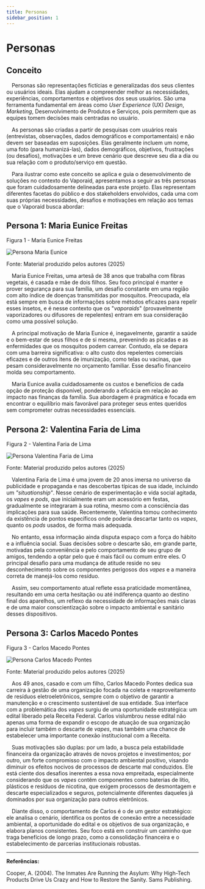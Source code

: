 ```yaml
---
title: Personas
sidebar_position: 1
---
```


# Personas

## Conceito

&emsp;Personas são representações fictícias e generalizadas dos seus clientes ou usuários ideais. Elas ajudam a compreender melhor as necessidades, experiências, comportamentos e objetivos dos seus usuários. São uma ferramenta fundamental em áreas como _User Experience_ (UX) _Design_, _Marketing_, Desenvolvimento de Produtos e Serviços, pois permitem que as equipes tomem decisões mais centradas no usuário.

&emsp;As personas são criadas a partir de pesquisas com usuários reais (entrevistas, observações, dados demográficos e comportamentais) e não devem ser baseadas em suposições. Elas geralmente incluem um nome, uma foto (para humanizá-las), dados demográficos, objetivos, frustrações (ou desafios), motivações e um breve cenário que descreve seu dia a dia ou sua relação com o produto/serviço em questão.

&emsp;Para ilustrar como este conceito se aplica e guia o desenvolvimento de soluções no contexto do Vaporaid, apresentamos a seguir as três personas que foram cuidadosamente delineadas para este projeto. Elas representam diferentes facetas do público e dos stakeholders envolvidos, cada uma com suas próprias necessidades, desafios e motivações em relação aos temas que o Vaporaid busca abordar:

## Persona 1: Maria Eunice Freitas

<p style={{textAlign: 'center'}}>Figura 1 - Maria Eunice Freitas</p>
<div style={{margin: 25}}>
    <div style={{textAlign: 'center'}}>
        <img src={require("../../static/img/persona-maria.png").default} style={{width: 800}} alt="Persona Maria Eunice" />
        <br />
    </div>
</div>
<p style={{textAlign: 'center'}}>Fonte:  Material produzido pelos autores (2025)</p>

&emsp;Maria Eunice Freitas, uma artesã de 38 anos que trabalha com fibras vegetais, é casada e mãe de dois filhos. Seu foco principal é manter e prover segurança para sua família, um desafio constante em uma região com alto índice de doenças transmitidas por mosquitos. Preocupada, ela está sempre em busca de informações sobre métodos eficazes para repelir esses insetos, e é nesse contexto que os "_vaporaids_" (provavelmente vaporizadores ou difusores de repelentes) entram em sua consideração como uma possível solução. 

&emsp;A principal motivação de Maria Eunice é, inegavelmente, garantir a saúde e o bem-estar de seus filhos e de si mesma, prevenindo as picadas e as enfermidades que os mosquitos podem carrear. Contudo, ela se depara com uma barreira significativa: o alto custo dos repelentes comerciais eficazes e de outros itens de imunização, como telas ou vacinas, que pesam consideravelmente no orçamento familiar. Esse desafio financeiro molda seu comportamento. 

&emsp;Maria Eunice avalia cuidadosamente os custos e benefícios de cada opção de proteção disponível, ponderando a eficácia em relação ao impacto nas finanças da família. Sua abordagem é pragmática e focada em encontrar o equilíbrio mais favorável para proteger seus entes queridos sem comprometer outras necessidades essenciais.

## Persona 2: Valentina Faria de Lima

<p style={{textAlign: 'center'}}>Figura 2 - Valentina Faria de Lima</p>
<div style={{margin: 25}}>
    <div style={{textAlign: 'center'}}>
        <img src={require("../../static/img/persona-valentina.png").default} style={{width: 800}} alt="Persona Valentina Faria de Lima" />
        <br />
    </div>
</div>
<p style={{textAlign: 'center'}}>Fonte:  Material produzido pelos autores (2025)</p>

&emsp;Valentina Faria de Lima é uma jovem de 20 anos imersa no universo da publicidade e propaganda e nas descobertas típicas de sua idade, incluindo um _"situationship"_. Nesse cenário de experimentação e vida social agitada, os _vapes_ e _pods_, que inicialmente eram um acessório em festas, gradualmente se integraram à sua rotina, mesmo com a consciência das implicações para sua saúde. Recentemente, Valentina tomou conhecimento da existência de pontos específicos onde poderia descartar tanto os _vapes_, quanto os _pods_ usados, de forma mais adequada. 

&emsp;No entanto, essa informação ainda disputa espaço com a força do hábito e a influência social. Suas decisões sobre o descarte são, em grande parte, motivadas pela conveniência e pelo comportamento de seu grupo de amigos, tendendo a optar pelo que é mais fácil ou comum entre eles. O principal desafio para uma mudança de atitude reside no seu desconhecimento sobre os componentes perigosos dos _vapes_ e a maneira correta de manejá-los como resíduo. 

&emsp;Assim, seu comportamento atual reflete essa praticidade momentânea, resultando em uma certa hesitação ou até indiferença quanto ao destino final dos aparelhos, um reflexo da necessidade de informações mais claras e de uma maior conscientização sobre o impacto ambiental e sanitário desses dispositivos.

## Persona 3: Carlos Macedo Pontes

<p style={{textAlign: 'center'}}>Figura 3 - Carlos Macedo Pontes</p>
<div style={{margin: 25}}>
    <div style={{textAlign: 'center'}}>
        <img src={require("../../static/img/persona-carlos.png").default} style={{width: 800}} alt="Persona Carlos Macedo Pontes" />
        <br />
    </div>
</div>
<p style={{textAlign: 'center'}}>Fonte:  Material produzido pelos autores (2025)</p>

&emsp;Aos 49 anos, casado e com um filho, Carlos Macedo Pontes dedica sua carreira à gestão de uma organização focada na coleta e reaproveitamento de resíduos eletroeletrônicos, sempre com o objetivo de garantir a manutenção e o crescimento sustentável de sua entidade. Sua interface com a problemática dos _vapes_ surgiu de uma oportunidade estratégica: um edital liberado pela Receita Federal. Carlos vislumbrou nesse edital não apenas uma forma de expandir o escopo de atuação de sua organização para incluir também o descarte de _vapes_, mas também uma chance de estabelecer uma importante conexão institucional com a Receita. 

&emsp;Suas motivações são duplas: por um lado, a busca pela estabilidade financeira da organização através de novos projetos e investimentos; por outro, um forte compromisso com o impacto ambiental positivo, visando diminuir os efeitos nocivos de processos de descarte mal conduzidos. Ele está ciente dos desafios inerentes a essa nova empreitada, especialmente considerando que os _vapes_ contêm componentes como baterias de lítio, plásticos e resíduos de nicotina, que exigem processos de desmontagem e descarte especializados e seguros, potencialmente diferentes daqueles já dominados por sua organização para outros eletrônicos. 

&emsp;Diante disso, o comportamento de Carlos é o de um gestor estratégico: ele analisa o cenário, identifica os pontos de conexão entre a necessidade ambiental, a oportunidade do edital e os objetivos de sua organização, e elabora planos consistentes. Seu foco está em construir um caminho que traga benefícios de longo prazo, como a consolidação financeira e o estabelecimento de parcerias institucionais robustas.


---

**Referências:**

Cooper, A. (2004). The Inmates Are Running the Asylum: Why High-Tech Products Drive Us Crazy and How to Restore the Sanity. Sams Publishing. 